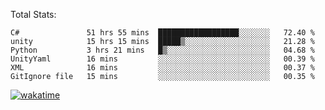 Total Stats:
<!--START_SECTION:waka-->

```text
C#               51 hrs 55 mins  ██████████████████░░░░░░░   72.40 %
unity            15 hrs 15 mins  █████▒░░░░░░░░░░░░░░░░░░░   21.28 %
Python           3 hrs 21 mins   █▒░░░░░░░░░░░░░░░░░░░░░░░   04.68 %
UnityYaml        16 mins         ░░░░░░░░░░░░░░░░░░░░░░░░░   00.39 %
XML              16 mins         ░░░░░░░░░░░░░░░░░░░░░░░░░   00.37 %
GitIgnore file   15 mins         ░░░░░░░░░░░░░░░░░░░░░░░░░   00.35 %
```

<!--END_SECTION:waka-->

[![wakatime](https://wakatime.com/badge/user/d6a1e036-2153-43d6-9604-0dce67457b7f.svg)](https://wakatime.com/@d6a1e036-2153-43d6-9604-0dce67457b7f)
